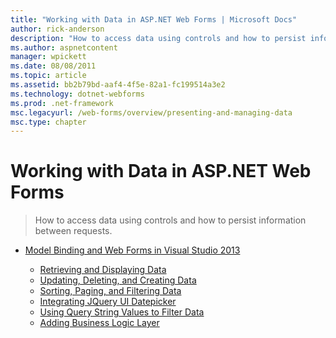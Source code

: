 ```yaml
---
title: "Working with Data in ASP.NET Web Forms | Microsoft Docs"
author: rick-anderson
description: "How to access data using controls and how to persist information between requests."
ms.author: aspnetcontent
manager: wpickett
ms.date: 08/08/2011
ms.topic: article
ms.assetid: bb2b79bd-aaf4-4f5e-82a1-fc199514a3e2
ms.technology: dotnet-webforms
ms.prod: .net-framework
msc.legacyurl: /web-forms/overview/presenting-and-managing-data
msc.type: chapter
---
```

Working with Data in ASP.NET Web Forms
====================
> How to access data using controls and how to persist information between requests.


- [Model Binding and Web Forms in Visual Studio 2013](model-binding/index.md)

    - [Retrieving and Displaying Data](model-binding/retrieving-data.md)
    - [Updating, Deleting, and Creating Data](model-binding/updating-deleting-and-creating-data.md)
    - [Sorting, Paging, and Filtering Data](model-binding/sorting-paging-and-filtering-data.md)
    - [Integrating JQuery UI Datepicker](model-binding/integrating-jquery-ui.md)
    - [Using Query String Values to Filter Data](model-binding/using-query-string-values-to-retrieve-data.md)
    - [Adding Business Logic Layer](model-binding/adding-business-logic-layer.md)